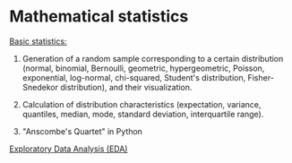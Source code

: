 # Mathematical statistics

[Basic statistics:](https://github.com/cmapman/Math-for-Machine-Learning-and-AI/blob/main/Statistics/Statistics.ipynb)

1. Generation of a random sample corresponding to a certain distribution (normal, binomial, Bernoulli, geometric, hypergeometric, Poisson, exponential, log-normal, chi-squared, Student's distribution, Fisher-Snedekor distribution), and their visualization.

2. Calculation of distribution characteristics (expectation, variance, quantiles, median, mode, standard deviation, interquartile range). 

3. "Anscombe's Quartet" in Python

[Exploratory Data Analysis (EDA)](https://github.com/cmapman/Math-for-Machine-Learning-and-AI/blob/main/Statistics/EDA.ipynb)
